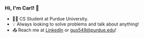 ### Hi, I'm Carl! 👋

- 🧑‍💻 CS Student at Purdue University.
- 💡 Always looking to solve problems and talk about anything!
- 📤 Reach me at [LinkedIn](https://www.linkedin.com/in/carlguo) or [guo549@purdue.edu](mailto:guo549@purdue.edu)!

<!--
**carl2x/carl2x** is a ✨ _special_ ✨ repository because its `README.md` (this file) appears on your GitHub profile.

Here are some ideas to get you started:

- 🔭 I’m currently working on ...
- 🌱 I’m currently learning ...
- 👯 I’m looking to collaborate on ...
- 🤔 I’m looking for help with ...
- 💬 Ask me about ...
- 📫 How to reach me: ...
- 😄 Pronouns: ...
- ⚡ Fun fact: ...
-->
